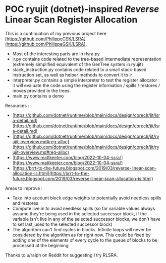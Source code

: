 # POC ryujit (dotnet)-inspired *Reverse* Linear Scan Register Allocation

This is a continuation of my previous project here [https://github.com/PhilippeGSK/LSRA](https://github.com/PhilippeGSK/LSRA).

- Most of the interesting parts are in rlsra.py
- ir.py contains code related to the tree-based intermediate representation (extremely simplified equivalent of the GenTree system in ryujit)
- stack_instruction.py contains code related to a small stack-based instruction set, as well as helper methods to convert it to ir
- interpreter.py contains a simple interpreter to test the register allocator : it will evaluate the code using the register information / spills / restores / moves provided in the trees.
- main.py contains a demo

Resources :
- [https://github.com/dotnet/runtime/blob/main/docs/design/coreclr/jit/lsra-detail.md](https://github.com/dotnet/runtime/blob/main/docs/design/coreclr/jit/lsra-detail.md)
- [https://github.com/dotnet/runtime/blob/main/docs/design/coreclr/jit/ryujit-overview.md#reg-alloc](https://github.com/dotnet/runtime/blob/main/docs/design/coreclr/jit/ryujit-overview.md#reg-alloc)
- [https://www.mattkeeter.com/blog/2022-10-04-ssra/](https://www.mattkeeter.com/blog/2022-10-04-ssra/)
- [https://brrt-to-the-future.blogspot.com/2019/03/reverse-linear-scan-allocation-is.html](https://brrt-to-the-future.blogspot.com/2019/03/reverse-linear-scan-allocation-is.html)

Areas to improve :
- Take into account block edge weights to potentially avoid needless spills and restores
- Compute live in to avoid needless spills (so far variable values always assume they're being used in the selected successor block, if the variable isn't live in any of the selected successor blocks, we don't have to set last_used to the selected successor block)
- The algorithm can't find cycles in blocks. Infinite loops will never be considered by the algorithm as for right now. This could be fixed by adding one of the elements of every cycle to the queue of blocks to be processed at the beginning

Thanks to u/raiph on Reddit for suggesting I try RLSRA.